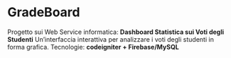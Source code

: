 # GradeBoard
Progetto sui Web Service informatica: **Dashboard Statistica sui Voti degli Studenti**  Un’interfaccia interattiva per analizzare i voti degli studenti in forma grafica. Tecnologie: **codeigniter + Firebase/MySQL**
